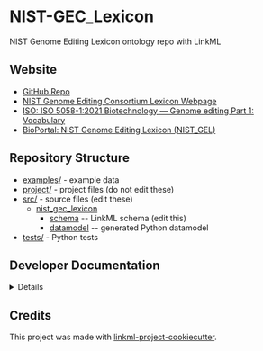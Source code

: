 # NIST-GEC_Lexicon

NIST Genome Editing Lexicon ontology repo with LinkML

## Website

- [GitHub Repo](https://NIST.github.io/NIST-GEC_Lexicon)
- [NIST Genome Editing Consortium Lexicon Webpage](https://www.nist.gov/programs-projects/nist-genome-editing-lexicon)
- [ISO: ISO 5058-1:2021 Biotechnology — Genome editing Part 1: Vocabulary](https://www.iso.org/standard/80679.html)
- [BioPortal: NIST Genome Editing Lexicon (NIST_GEL)]()


## Repository Structure

* [examples/](examples/) - example data
* [project/](project/) - project files (do not edit these)
* [src/](src/) - source files (edit these)
  * [nist_gec_lexicon](src/nist_gec_lexicon)
    * [schema](src/nist_gec_lexicon/schema) -- LinkML schema
      (edit this)
    * [datamodel](src/nist_gec_lexicon/datamodel) -- generated
      Python datamodel
* [tests/](tests/) - Python tests

## Developer Documentation

<details>
Use the `make` command to generate project artefacts:

* `make all`: make everything
* `make deploy`: deploys site
</details>

## Credits

This project was made with
[linkml-project-cookiecutter](https://github.com/linkml/linkml-project-cookiecutter).
